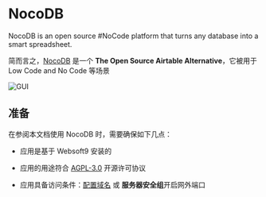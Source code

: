 # NocoDB

NocoDB is an open source #NoCode platform that turns any database into a smart spreadsheet.

简而言之，[NocoDB](https://www.nocodb.com/) 是一个 **The Open Source Airtable Alternative**，它被用于 Low Code and No Code  等场景


![GUI](https://libs.websoft9.com/Websoft9/DocsPicture/zh/nocodb/nocodb-gui-websoft9.png)


## 准备

在参阅本文档使用 NocoDB 时，需要确保如下几点：

- 应用是基于 Websoft9 安装的

- 应用的用途符合 [AGPL-3.0](https://opensource.org/licenses/AGPL-3.0) 开源许可协议

- 应用具备访问条件：[配置域名](./guide/appsetdomain) 或 **服务器安全组**开启网外端口